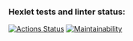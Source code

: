 ### Hexlet tests and linter status:
[![Actions Status](https://github.com/ProWalker/php-project-lvl1/workflows/hexlet-check/badge.svg)](https://github.com/ProWalker/php-project-lvl1/actions)
[![Maintainability](https://api.codeclimate.com/v1/badges/a99a88d28ad37a79dbf6/maintainability)](https://codeclimate.com/github/codeclimate/codeclimate/maintainability)